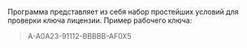Программа представляет из себя набор простейших условий для проверки ключа лицензии.
Пример рабочего ключа:
> A-A0A23-91112-BBBBB-AF0X5

